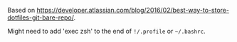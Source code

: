 Based on <https://developer.atlassian.com/blog/2016/02/best-way-to-store-dotfiles-git-bare-repo/>.

Might need to add 'exec zsh' to the end of `!/.profile` or `~/.bashrc`.

